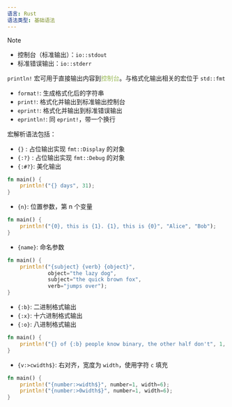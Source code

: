 ```yaml
---
语言: Rust
语法类型: 基础语法
---
```

> [!note]
>  - 控制台（标准输出）：`io::stdout`
>  - 标准错误输出：`io::stderr`

`println!` 宏可用于直接输出内容到<font color="#9bbb59">控制台</font>。与格式化输出相关的宏位于 `std::fmt`

-  `format!`: 生成格式化后的字符串
-  `print!`: 格式化并输出到标准输出控制台
-  `eprint!`: 格式化并输出到标准错误输出
- `eprintln!`: 同 `eprint!`，带一个换行

宏解析语法包括：

- `{}` : 占位输出实现 `fmt::Display`  的对象
- `{:?}` : 占位输出实现 `fmt::Debug`  的对象
- `{:#?}`: 美化输出

```rust
fn main() {
    println!("{} days", 31);
}
```

- `{n}`: 位置参数，第 n 个变量

```rust
fn main() {
    println!("{0}, this is {1}. {1}, this is {0}", "Alice", "Bob");
}
```

- `{name}`: 命名参数

```rust
fn main() {
    println!("{subject} {verb} {object}",
             object="the lazy dog",
             subject="the quick brown fox",
             verb="jumps over");
}
```

- `{:b}`: 二进制格式输出
- `{:x}`: 十六进制格式输出
- `{:o}`: 八进制格式输出

```rust
fn main() {
    println!("{} of {:b} people know binary, the other half don't", 1, 2);
}
```

- `{v:>cwidth$}`: 右对齐，宽度为 `width`，使用字符 `c` 填充

```rust
fn main() {
    println!("{number:>width$}", number=1, width=6);
    println!("{number:>0width$}", number=1, width=6);
}
```
